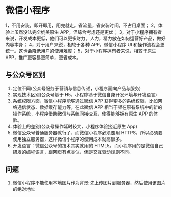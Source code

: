 # 微信小程序

1，不用安装，即开即用，用完就走。省流量，省安装时间，不占用桌面；
2，体验上虽然没法完全媲美原生 APP，但综合考虑还是更优；
3，对于小程序拥有者来说，开发成本更低，他们可以更多财力，人力，精力放在如何运营好产品，做好内容本身；
4，对于用户来说，相较于各种 APP，微信小程序 UI 和操作流程会更统一。这也会降低用户的使用难度；
5，对于小程序拥有者来说，相较于原生 APP，推广更容易更简单，更省成本。

## 与公众号区别

1.  定位不同(公众号服务于营销与信息传递，小程序面向产品与服务)
2.  实现技术区别(公众号基于 H5，小程序基于微信自身开发环境与开发语言)
3.  系统权限方面，微信小程序能够通过微信 APP 获得更多的系统权限，比如网络通信状态、数据缓存能力等，在此微信 APP 相当于架在原有系统中的新的操作系统，小程序借助微信与系统间接交互，使得能够拥有原生 APP 的体验。
4.  体验上的差别(公众号操作延时较大，小程序体验接近原生 App)
5.  微信公众号普通服务器就行了，而微信小程序必须要用 HTTPS，所以必须要使用独立服务器，这样微信小程序的使用成本就高很多。
6.  开发语言：微信公众号的技术其实就用的 HTML5。而小程序用的是微信自己研发的编程语言，跟网页有点类似，但是交互驱动规则不同。

## 问题

1.  微信小程序不能使用本地图片作为背景 先上传图片到服务器，然后使用该图片的绝对地址
